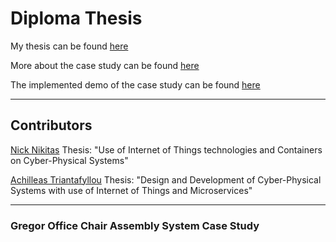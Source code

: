 # Diploma Thesis

My thesis can be found [here](https://nemertes.lis.upatras.gr/jspui//handle/10889/12756)

More about the case study can be found [here](https://sites.google.com/view/cyber-physical-microservice/gregor-chair)

The implemented demo of the case study can be found [here](https://www.youtube.com/watch?v=gQaWeROJ0do)

---
## Contributors

[Nick Nikitas](https://github.com/nikoshet)
Thesis: "Use of Internet of Things technologies and Containers on Cyber-Physical Systems"

[Achilleas Triantafyllou](https://github.com/axilleastr)
Thesis: "Design and Development of Cyber-Physical Systems with use of Internet of Things and Microservices"

---
### Gregor Office Chair Assembly System Case Study



